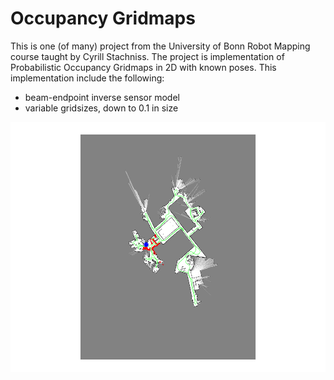 # Occupancy Gridmaps  


This is one (of many) project from the University of Bonn Robot Mapping course taught by Cyrill Stachniss. The project is implementation of Probabilistic Occupancy Gridmaps in 2D with known poses. This implementation include the following:

* beam-endpoint inverse sensor model
* variable gridsizes, down to 0.1 in size



<img src="images/gridmap.png" width="700" height="400" />
